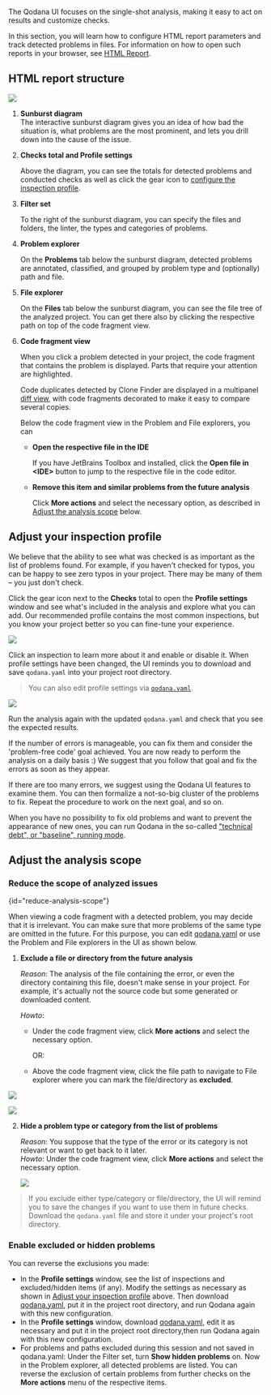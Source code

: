 [//]: # (title: User interface overview)

The Qodana UI focuses on the single-shot analysis, making it easy to act on results and customize checks.

In this section, you will learn how to configure HTML report parameters and track detected problems in files. For information on how to open such reports in your browser, see [HTML Report](html-report.md).

## HTML report structure

![](general.png)

1. **Sunburst diagram**   
  The interactive sunburst diagram gives you an idea of how bad the situation is, what problems are the most prominent, and lets you drill down into the cause of the issue. 
   
2. **Checks total and Profile settings**

    Above the diagram, you can see the totals for detected problems and conducted checks as well as click the gear icon to [configure the inspection profile](#Adjust+your+inspection+profile).
   
3. **Filter set**

   To the right of the sunburst diagram, you can specify the files and folders, the linter, the types and categories of problems.
   
4. **Problem explorer**

    On the **Problems** tab below the sunburst diagram, detected problems are annotated, classified, and grouped by problem type and (optionally) path and file.

5. **File explorer**

   On the **Files** tab below the sunburst diagram, you can see the file tree of the analyzed project. You can get there also by clicking the respective path on top of the code fragment view.

6. **Code fragment view**
    
    When you click a problem detected in your project, the code fragment that contains the problem  is displayed. Parts that require your attention are highlighted.

    Code duplicates detected by Clone Finder are displayed in a multipanel [diff view](clone-finder-output.md#A+sample+decorated+diff), with code fragments decorated to make it easy to compare several copies.  

    Below the code fragment view in the Problem and File explorers, you can
    * **Open the respective file in the IDE**
     
      If you have JetBrains Toolbox and [](qodana-ide-plugin.md) installed, click the **Open file in \<IDE\>** button to jump to the respective file in the code editor.
      
    * **Remove this item and similar problems from the future analysis**
        
      Click **More actions** and select the necessary option, as described in [Adjust the analysis scope](#Adjust+the+analysis+scope) below.
  
## Adjust your inspection profile 

We believe that the ability to see what was checked is as important as the list of problems found. For example, if you haven't checked for typos, you can be happy to see zero typos in your project. There may be many of them – you just don't check. 

Click the gear icon next to the **Checks** total to open the **Profile settings** window and see what's included in the analysis and explore what you can add. Our recommended profile contains the most common inspections, but you know your project better so you can fine-tune your experience. 

![](profile-settings.png)

Click an inspection to learn more about it and enable or disable it. When profile settings have been changed, the UI reminds you to download and save `qodana.yaml` into your project root directory.

> You can also edit profile settings via [`qodana.yaml`](qodana-yaml.md). 

![](profile-save.png)

Run the analysis again with the updated `qodana.yaml` and check that you see the expected results. 

If the number of errors is manageable, you can fix them and consider the 'problem-free code' goal achieved. You are now ready to perform the analysis on a daily basis :) We suggest that you follow that goal and fix the errors as soon as they appear.

If there are too many errors, we suggest using the Qodana UI features to examine them. You can then formalize a not-so-big cluster of the problems to fix. Repeat the procedure to work on the next goal, and so on. 

When you have no possibility to fix old problems and want to prevent the appearance of new ones, you can run Qodana in the so-called ["technical debt", or "baseline", running mode](qodana-intellij-docker-techs.xml#Run+in+baseline+mode).

## Adjust the analysis scope

### Reduce the scope of analyzed issues
{id="reduce-analysis-scope"}

When viewing a code fragment with a detected problem, you may decide that it is irrelevant. You can make sure that more problems of the same type are omitted in the future. For this purpose, you can edit [qodana.yaml](qodana-yaml.md) or use the Problem and File explorers in the UI as shown below.

1. **Exclude a file or directory from the future analysis**

    *Reason*: The analysis of the file containing the error, or even the directory containing this file, doesn't make sense in your project.
  For example, it's actually not the source code but some generated or downloaded content.

      *Howto*: 
      
      - Under the code fragment view, click **More actions** and select the necessary option.
          
           OR:
      - Above the code fragment view, click the file path to navigate to File explorer where you can mark the file/directory as **excluded**.

![](problem-area.png)

![](folder-marked.png)


2. **Hide a problem type or category from the list of problems**

      *Reason*: You suppose that the type of the error or its category is not relevant or want to get back to it later.  
      *Howto*: Under the code fragment view, click **More actions** and select the necessary option.
   
      ![](more-actions.png)

> If you exclude either type/category or file/directory, the UI will remind you to save the changes if you want to use them in future checks. Download the `qodana.yaml` file and store it under your project's root directory.

### Enable excluded or hidden problems
You can reverse the exclusions you made:

* In the **Profile settings** window, see the list of inspections and excluded/hidden items (if any). Modify the settings as necessary as shown in [Adjust your inspection profile](#Adjust+your+inspection+profile) above. Then download [qodana.yaml](qodana-yaml.md), put it in the project root directory, and run Qodana again with this new configuration.
* In the **Profile settings** window, download [qodana.yaml](qodana-yaml.md), edit it as necessary and put it in the project root directory,then run Qodana again with this new configuration.
* For problems and paths excluded during this session and not saved in qodana.yaml: Under the Filter set, turn **Show hidden problems** on. Now in the Problem explorer, all detected problems are listed. You can reverse the exclusion of certain problems from further checks on the **More actions** menu of the respective items.

[//]: # "add 2 screenshots: 1) Filter set + Show hidden problems; 2) More actions + Enable problem type"

[//]: # "### Filter out analysis options
Using the Filter set to the right of the sunburst diagram problems, paths, linters. Save your customized filter set if you want to start with the same settings when you run the analysis next time. --Where is it stored?--"